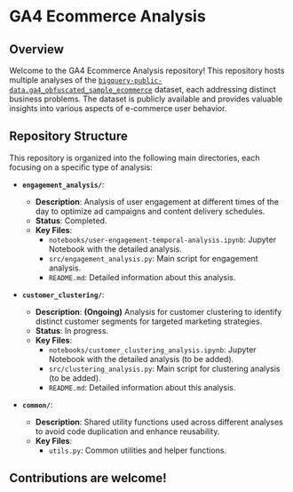 # GA4 Ecommerce Analysis

## Overview

Welcome to the GA4 Ecommerce Analysis repository! This repository hosts multiple analyses of the [`bigquery-public-data.ga4_obfuscated_sample_ecommerce`](https://developers.google.com/analytics/bigquery/web-ecommerce-demo-dataset?sjid=6296549583197700330-EU) dataset, each addressing distinct business problems. The dataset is publicly available and provides valuable insights into various aspects of e-commerce user behavior.

## Repository Structure

This repository is organized into the following main directories, each focusing on a specific type of analysis:

- **`engagement_analysis/`**: 
  - **Description**: Analysis of user engagement at different times of the day to optimize ad campaigns and content delivery schedules.
  - **Status**: Completed.
  - **Key Files**:
    - `notebooks/user-engagement-temporal-analysis.ipynb`: Jupyter Notebook with the detailed analysis.
    - `src/engagement_analysis.py`: Main script for engagement analysis.
    - `README.md`: Detailed information about this analysis.

- **`customer_clustering/`**: 
  - **Description**: __(Ongoing)__ Analysis for customer clustering to identify distinct customer segments for targeted marketing strategies.
  - **Status**: In progress.
  - **Key Files**:
    - `notebooks/customer_clustering_analysis.ipynb`: Jupyter Notebook with the detailed analysis (to be added).
    - `src/clustering_analysis.py`: Main script for clustering analysis (to be added).
    - `README.md`: Detailed information about this analysis.

- **`common/`**: 
  - **Description**: Shared utility functions used across different analyses to avoid code duplication and enhance reusability.
  - **Key Files**:
    - `utils.py`: Common utilities and helper functions.
   
## Contributions are welcome!
